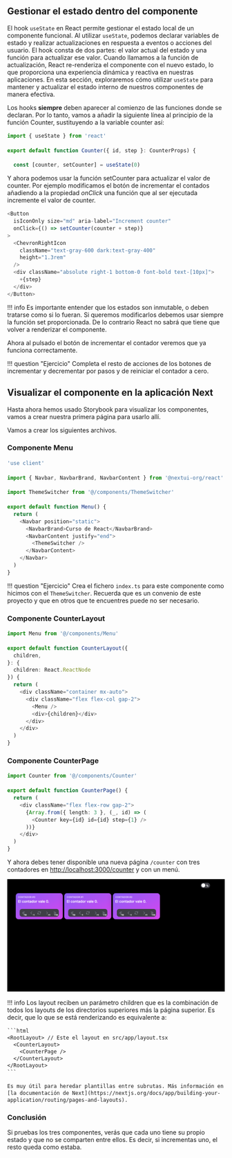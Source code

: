 
## Gestionar el estado dentro del componente

El hook `useState` en React permite gestionar el estado local de un componente funcional. Al utilizar `useState`, podemos declarar variables de estado y realizar actualizaciones en respuesta a eventos o acciones del usuario. El hook consta de dos partes: el valor actual del estado y una función para actualizar ese valor. Cuando llamamos a la función de actualización, React re-renderiza el componente con el nuevo estado, lo que proporciona una experiencia dinámica y reactiva en nuestras aplicaciones. En esta sección, exploraremos cómo utilizar `useState` para mantener y actualizar el estado interno de nuestros componentes de manera efectiva.

Los hooks **siempre** deben aparecer al comienzo de las funciones donde se declaran.
Por lo tanto, vamos a añadir la siguiente línea al principio de la función Counter,
sustituyendo a la variable counter así:

```ts
import { useState } from 'react'

export default function Counter({ id, step }: CounterProps) {

  const [counter, setCounter] = useState(0)
```

Y ahora podemos usar la función setCounter para actualizar el valor de counter.
Por ejemplo modificamos el botón de incrementar el contados añadiendo a la 
propiedad _onClick_ una función que al ser ejecutada incremente el valor de counter.


```ts hl_lines="3"
<Button 
  isIconOnly size="md" aria-label="Increment counter"
  onClick={() => setCounter(counter + step)}
>
  <ChevronRightIcon
    className="text-gray-600 dark:text-gray-400"
    height="1.3rem"
  />
  <div className="absolute right-1 bottom-0 font-bold text-[10px]">
    +{step}
  </div>
</Button>
```

!!! info
    Es importante entender que los estados son inmutable, o deben tratarse
    como si lo fueran. Si queremos modificarlos debemos usar siempre la función
    set proporcionada. De lo contrario React no sabrá que tiene que volver
    a renderizar el componente.

Ahora al pulsado el botón de incrementar el contador veremos que ya funciona 
correctamente.

!!! question "Ejercicio"
    Completa el resto de acciones de los botones de incrementar y decrementar por
    pasos y de reiniciar el contador a cero.

## Visualizar el componente en la aplicación Next

Hasta ahora hemos usado Storybook para visualizar los componentes, vamos a crear
nuestra primera página para usarlo allí. 

Vamos a crear los siguientes archivos.

### Componente Menu

```ts title="src/components/Menu/Menu.tsx"
'use client'

import { Navbar, NavbarBrand, NavbarContent } from '@nextui-org/react'

import ThemeSwitcher from '@/components/ThemeSwitcher'

export default function Menu() {
  return (
    <Navbar position="static">
      <NavbarBrand>Curso de React</NavbarBrand>
      <NavbarContent justify="end">
        <ThemeSwitcher />
      </NavbarContent>
    </Navbar>
  )
}
```

!!! question "Ejercicio"
    Crea el fichero `index.ts` para este componente como hicimos con el `ThemeSwitcher`. Recuerda que es un convenio de este proyecto y que en otros que te encuentres puede no ser necesario.


### Componente CounterLayout

```ts title="src/app/counter/layout.tsx"
import Menu from '@/components/Menu'

export default function CounterLayout({
  children,
}: {
  children: React.ReactNode
}) {
  return (
    <div className="container mx-auto">
      <div className="flex flex-col gap-2">
        <Menu />
        <div>{children}</div>
      </div>
    </div>
  )
}
```

### Componente CounterPage

```ts title="src/app/counter/page.tsx"
import Counter from '@/components/Counter'

export default function CounterPage() {
  return (
    <div className="flex flex-row gap-2">
      {Array.from({ length: 3 }, (_, id) => (
        <Counter key={id} id={id} step={1} />
      ))}
    </div>
  )
}
```

Y ahora debes tener disponible una nueva página `/counter` con tres contadores en
[http://localhost:3000/counter](http://localhost:3000/counter) y con un menú.

![Página counter](images/counter-page.png)

!!! info
    Los layout reciben un parámetro children que es la combinación de todos los
    layouts de los directorios superiores más la página superior. Es decir, que
    lo que se está renderizando es equivalente a:

    ```html
    <RootLayout> // Este el layout en src/app/layout.tsx
      <CounterLayout>
        <CounterPage />
      </CounterLayout>
    </RootLayout>
    ```

    Es muy útil para heredar plantillas entre subrutas. Más información en
    [la documentación de Next](https://nextjs.org/docs/app/building-your-application/routing/pages-and-layouts).


### Conclusión

Si pruebas los tres componentes, verás que cada uno tiene su propio estado y que
no se comparten entre ellos. Es decir, si incrementas uno, el resto queda como estaba.
